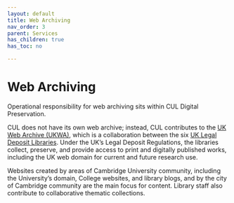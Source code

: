 ```yaml
---
layout: default
title: Web Archiving
nav_order: 3
parent: Services
has_children: true
has_toc: no

---
```


# Web Archiving

Operational responsibility for web archiving sits within CUL Digital Preservation. 

CUL does not have its own web archive; instead, CUL contributes to the [UK Web Archive (UKWA)](https://www.webarchive.org.uk/en/ukwa/), which is a collaboration between the six [UK Legal Deposit Libraries](https://www.lib.cam.ac.uk/collections/departments/legal-deposit). Under the UK’s Legal Deposit Regulations, the libraries collect, preserve, and provide access to print and digitally published works, including the UK web domain for current and future research use.  

Websites created by areas of Cambridge University community, including the University’s domain, College websites, and library blogs, and by the city of Cambridge community are the main focus for content. Library staff also contribute to collaborative thematic collections.


